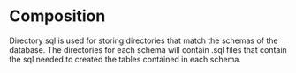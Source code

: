# Composition
Directory sql is used for storing directories that match the schemas of the database.
The directories for each schema will contain .sql files that contain the sql needed to created the tables
contained in each schema.